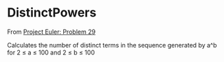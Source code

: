 # DistinctPowers

From [Project Euler: Problem 29](https://projecteuler.net/problem=29)

Calculates the number of distinct terms in the sequence generated by a^b for 2 ≤ a ≤ 100 and 2 ≤ b ≤ 100